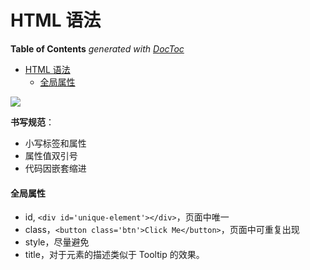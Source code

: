 # HTML 语法

<!-- START doctoc generated TOC please keep comment here to allow auto update -->
<!-- DON'T EDIT THIS SECTION, INSTEAD RE-RUN doctoc TO UPDATE -->
**Table of Contents**  *generated with [DocToc](https://github.com/thlorenz/doctoc)*
- [HTML 语法](#html-%E8%AF%AD%E6%B3%95)
  - [全局属性](#%E5%85%A8%E5%B1%80%E5%B1%9E%E6%80%A7)
<!-- END doctoc generated TOC please keep comment here to allow auto update -->

![](../img/H/html-syntax.png)

**书写规范**：

- 小写标签和属性
- 属性值双引号
- 代码因嵌套缩进

#### 全局属性

- id, `<div id='unique-element'></div>`，页面中唯一
- class，`<button class='btn'>Click Me</button>`，页面中可重复出现
- style，尽量避免
- title，对于元素的描述类似于 Tooltip 的效果。

